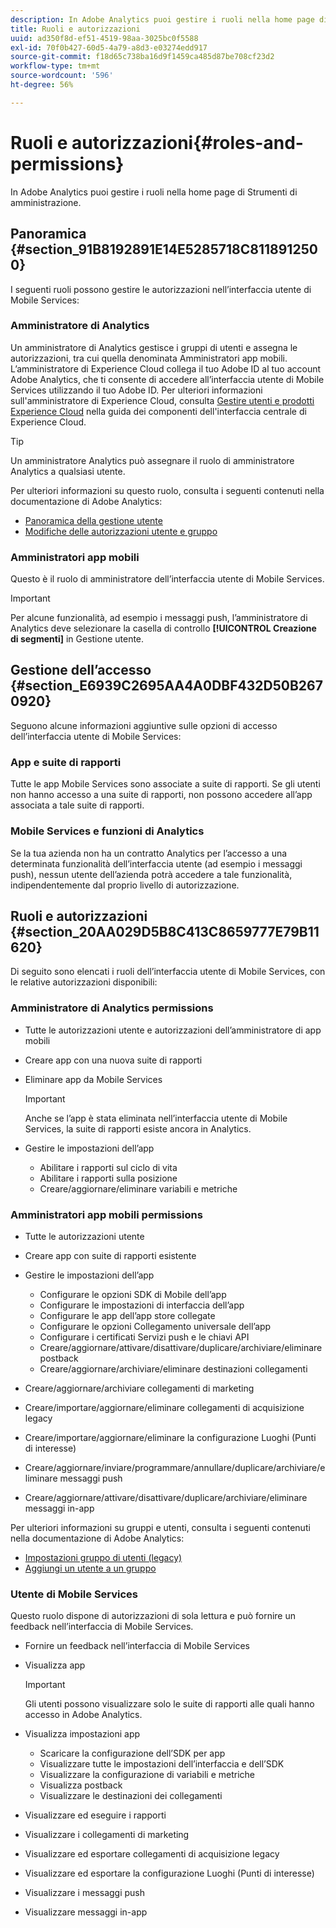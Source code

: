 ```yaml
---
description: In Adobe Analytics puoi gestire i ruoli nella home page di Strumenti di amministrazione.
title: Ruoli e autorizzazioni
uuid: ad350f8d-ef51-4519-98aa-3025bc0f5588
exl-id: 70f0b427-60d5-4a79-a8d3-e03274edd917
source-git-commit: f18d65c738ba16d9f1459ca485d87be708cf23d2
workflow-type: tm+mt
source-wordcount: '596'
ht-degree: 56%

---
```


# Ruoli e autorizzazioni{#roles-and-permissions}

In Adobe Analytics puoi gestire i ruoli nella home page di Strumenti di amministrazione.

## Panoramica {#section_91B8192891E14E5285718C8118912500}

I seguenti ruoli possono gestire le autorizzazioni nell’interfaccia utente di Mobile Services:

### Amministratore di Analytics

Un amministratore di Analytics gestisce i gruppi di utenti e assegna le autorizzazioni, tra cui quella denominata Amministratori app mobili. L’amministratore di Experience Cloud collega il tuo Adobe ID al tuo account Adobe Analytics, che ti consente di accedere all’interfaccia utente di Mobile Services utilizzando il tuo Adobe ID. Per ulteriori informazioni sull&#39;amministratore di Experience Cloud, consulta [Gestire utenti e prodotti Experience Cloud](https://experienceleague.adobe.com/docs/core-services/interface/administration/admin-getting-started.html) nella guida dei componenti dell&#39;interfaccia centrale di Experience Cloud.

>[!TIP]
>
>Un amministratore Analytics può assegnare il ruolo di amministratore Analytics a qualsiasi utente.

Per ulteriori informazioni su questo ruolo, consulta i seguenti contenuti nella documentazione di Adobe Analytics:

* [Panoramica della gestione utente](https://experienceleague.adobe.com/docs/analytics/admin/user-product-management/user-management/users.html)
* [Modifiche delle autorizzazioni utente e gruppo](https://experienceleague.adobe.com/docs/analytics/admin/user-product-management/user-management/permissions-changes.html)

### Amministratori app mobili

Questo è il ruolo di amministratore dell’interfaccia utente di Mobile Services.

>[!IMPORTANT]
>
>Per alcune funzionalità, ad esempio i messaggi push, l’amministratore di Analytics deve selezionare la casella di controllo **[!UICONTROL Creazione di segmenti]** in Gestione utente.

## Gestione dell’accesso {#section_E6939C2695AA4A0DBF432D50B2670920}

Seguono alcune informazioni aggiuntive sulle opzioni di accesso dell’interfaccia utente di Mobile Services:

### App e suite di rapporti

Tutte le app Mobile Services sono associate a suite di rapporti. Se gli utenti non hanno accesso a una suite di rapporti, non possono accedere all’app associata a tale suite di rapporti.

### Mobile Services e funzioni di Analytics

Se la tua azienda non ha un contratto Analytics per l’accesso a una determinata funzionalità dell’interfaccia utente (ad esempio i messaggi push), nessun utente dell’azienda potrà accedere a tale funzionalità, indipendentemente dal proprio livello di autorizzazione.

## Ruoli e autorizzazioni {#section_20AA029D5B8C413C8659777E79B11620}

Di seguito sono elencati i ruoli dell’interfaccia utente di Mobile Services, con le relative autorizzazioni disponibili:

### Amministratore di Analytics permissions

* Tutte le autorizzazioni utente e autorizzazioni dell’amministratore di app mobili
* Creare app con una nuova suite di rapporti
* Eliminare app da Mobile Services

   >[!IMPORTANT]
   >
   >Anche se l’app è stata eliminata nell’interfaccia utente di Mobile Services, la suite di rapporti esiste ancora in Analytics.

* Gestire le impostazioni dell’app

   * Abilitare i rapporti sul ciclo di vita
   * Abilitare i rapporti sulla posizione
   * Creare/aggiornare/eliminare variabili e metriche

### Amministratori app mobili permissions

* Tutte le autorizzazioni utente
* Creare app con suite di rapporti esistente
* Gestire le impostazioni dell’app

   * Configurare le opzioni SDK di Mobile dell’app
   * Configurare le impostazioni di interfaccia dell’app
   * Configurare le app dell’app store collegate
   * Configurare le opzioni Collegamento universale dell’app
   * Configurare i certificati Servizi push e le chiavi API
   * Creare/aggiornare/attivare/disattivare/duplicare/archiviare/eliminare postback
   * Creare/aggiornare/archiviare/eliminare destinazioni collegamenti

* Creare/aggiornare/archiviare collegamenti di marketing
* Creare/importare/aggiornare/eliminare collegamenti di acquisizione legacy
* Creare/importare/aggiornare/eliminare la configurazione Luoghi (Punti di interesse)
* Creare/aggiornare/inviare/programmare/annullare/duplicare/archiviare/eliminare messaggi push
* Creare/aggiornare/attivare/disattivare/duplicare/archiviare/eliminare messaggi in-app

Per ulteriori informazioni su gruppi e utenti, consulta i seguenti contenuti nella documentazione di Adobe Analytics:

* [Impostazioni gruppo di utenti (legacy)](https://experienceleague.adobe.com/docs/analytics/admin/user-product-management/user-groups/groups.html)
* [Aggiungi un utente a un gruppo](https://experienceleague.adobe.com/docs/analytics/admin/user-product-management/user-management/t-add-user-to-group.html)

### Utente di Mobile Services

Questo ruolo dispone di autorizzazioni di sola lettura e può fornire un feedback nell’interfaccia di Mobile Services.

* Fornire un feedback nell’interfaccia di Mobile Services
* Visualizza app

   >[!IMPORTANT]
   >
   >Gli utenti possono visualizzare solo le suite di rapporti alle quali hanno accesso in Adobe Analytics.

* Visualizza impostazioni app

   * Scaricare la configurazione dell’SDK per app
   * Visualizzare tutte le impostazioni dell’interfaccia e dell’SDK
   * Visualizzare la configurazione di variabili e metriche
   * Visualizza postback
   * Visualizzare le destinazioni dei collegamenti

* Visualizzare ed eseguire i rapporti
* Visualizzare i collegamenti di marketing
* Visualizzare ed esportare collegamenti di acquisizione legacy
* Visualizzare ed esportare la configurazione Luoghi (Punti di interesse)
* Visualizzare i messaggi push
* Visualizzare messaggi in-app

